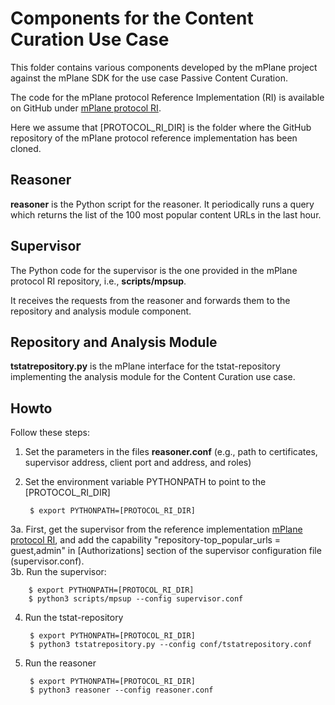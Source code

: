 # Components for the Content Curation Use Case

This folder contains various components developed by the mPlane 
project against the mPlane SDK for the use case Passive Content Curation.

The code for the mPlane protocol Reference Implementation (RI) is 
available on GitHub under [mPlane protocol RI](https://github.com/fp7mplane/protocol-ri). 

Here we assume that [PROTOCOL_RI_DIR] is the folder where the GitHub 
repository of the mPlane protocol reference implementation has been cloned.


## Reasoner

**reasoner** is the Python script for the reasoner.
It periodically runs a query which returns the
list of the 100 most popular content URLs in the last hour.

## Supervisor

The Python code for the supervisor is the one provided 
in the mPlane protocol RI repository, i.e., **scripts/mpsup**.

It receives the requests from the reasoner and forwards them to the 
repository and analysis module component.

## Repository and Analysis Module

**tstatrepository.py** is the mPlane interface for the tstat-repository
implementing the analysis module for the Content Curation use case.

## Howto

Follow these steps:

1. Set the parameters in the files **reasoner.conf** (e.g., path to certificates, supervisor address, client port and address, and roles)

2. Set the environment variable PYTHONPATH to point to the [PROTOCOL_RI_DIR]

        $ export PYTHONPATH=[PROTOCOL_RI_DIR]
    
3a. First,  get the supervisor from the reference implementation [mPlane protocol RI](https://github.com/fp7mplane/protocol-ri), and add the capability "repository-top_popular_urls = guest,admin" in [Authorizations] section of the supervisor configuration file (supervisor.conf).    
3b. Run the supervisor:
 
        $ export PYTHONPATH=[PROTOCOL_RI_DIR]
        $ python3 scripts/mpsup --config supervisor.conf

4. Run the tstat-repository

        $ export PYTHONPATH=[PROTOCOL_RI_DIR]
        $ python3 tstatrepository.py --config conf/tstatrepository.conf 

5. Run the reasoner

        $ export PYTHONPATH=[PROTOCOL_RI_DIR]
        $ python3 reasoner --config reasoner.conf

